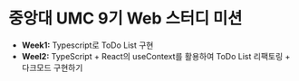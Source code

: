 # 중앙대 UMC 9기 Web 스터디 미션
- **Week1:** Typescript로 ToDo List 구현
- **Weel2:** TypeScript + React의 useContext를 활용하여 ToDo List 리팩토링 + 다크모드 구현하기
